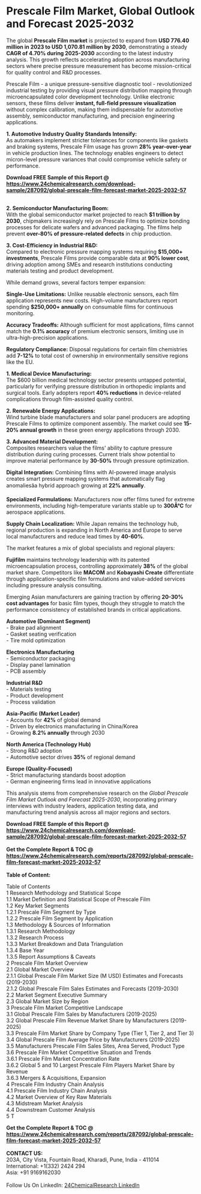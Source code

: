 <h1>Prescale Film Market, Global Outlook and Forecast 2025-2032</h1><p>The global <strong>Prescale Film market</strong> is projected to expand from <strong>USD 776.40 million in 2023 to USD 1,070.81 million by 2030</strong>, demonstrating a steady <strong>CAGR of 4.70% during 2025-2030</strong> according to the latest industry analysis. This growth reflects accelerating adoption across manufacturing sectors where precise pressure measurement has become mission-critical for quality control and R&amp;D processes.</p><p>Prescale Film - a unique pressure-sensitive diagnostic tool - revolutionized industrial testing by providing visual pressure distribution mapping through microencapsulated color development technology. Unlike electronic sensors, these films deliver <strong>instant, full-field pressure visualization</strong> without complex calibration, making them indispensable for automotive assembly, semiconductor manufacturing, and precision engineering applications.</p><p><strong>1. Automotive Industry Quality Standards Intensify:</strong><br>
As automakers implement stricter tolerances for components like gaskets and braking systems, Prescale Film usage has grown <strong>28% year-over-year</strong> in vehicle production lines. The technology enables engineers to detect micron-level pressure variances that could compromise vehicle safety or performance.</p><div><b>Download FREE Sample of this Report @ 
            <a href="https://www.24chemicalresearch.com/download-sample/287092/global-prescale-film-forecast-market-2025-2032-57">
            https://www.24chemicalresearch.com/download-sample/287092/global-prescale-film-forecast-market-2025-2032-57</a></b></div><br><p><strong>2. Semiconductor Manufacturing Boom:</strong><br>
With the global semiconductor market projected to reach <strong>$1 trillion by 2030</strong>, chipmakers increasingly rely on Prescale Films to optimize bonding processes for delicate wafers and advanced packaging. The films help prevent <strong>over-80% of pressure-related defects</strong> in chip production.</p><p><strong>3. Cost-Efficiency in Industrial R&amp;D:</strong><br>
Compared to electronic pressure mapping systems requiring <strong>$15,000+ investments</strong>, Prescale Films provide comparable data at <strong>90% lower cost</strong>, driving adoption among SMEs and research institutions conducting materials testing and product development.</p><p>While demand grows, several factors temper expansion:</p><p><strong>Single-Use Limitations:</strong> Unlike reusable electronic sensors, each film application represents new costs. High-volume manufacturers report spending <strong>$250,000+ annually</strong> on consumable films for continuous monitoring.</p><p><strong>Accuracy Tradeoffs:</strong> Although sufficient for most applications, films cannot match the <strong>0.1% accuracy</strong> of premium electronic sensors, limiting use in ultra-high-precision applications.</p><p><strong>Regulatory Compliance:</strong> Disposal regulations for certain film chemistries add <strong>7-12%</strong> to total cost of ownership in environmentally sensitive regions like the EU.</p><p><strong>1. Medical Device Manufacturing:</strong><br>
The $600 billion medical technology sector presents untapped potential, particularly for verifying pressure distribution in orthopedic implants and surgical tools. Early adopters report <strong>40% reductions</strong> in device-related complications through film-assisted quality control.</p><p><strong>2. Renewable Energy Applications:</strong><br>
Wind turbine blade manufacturers and solar panel producers are adopting Prescale Films to optimize component assembly. The market could see <strong>15-20% annual growth</strong> in these green energy applications through 2030.</p><p><strong>3. Advanced Material Development:</strong><br>
Composites researchers value the films' ability to capture pressure distribution during curing processes. Current trials show potential to improve material performance by <strong>30-50%</strong> through pressure optimization.</p><p><strong>Digital Integration:</strong> Combining films with AI-powered image analysis creates smart pressure mapping systems that automatically flag anomaliesâa hybrid approach growing at <strong>22% annually</strong>.</p><p><strong>Specialized Formulations:</strong> Manufacturers now offer films tuned for extreme environments, including high-temperature variants stable up to <strong>300Â°C</strong> for aerospace applications.</p><p><strong>Supply Chain Localization:</strong> While Japan remains the technology hub, regional production is expanding in North America and Europe to serve local manufacturers and reduce lead times by <strong>40-60%</strong>.</p><p>The market features a mix of global specialists and regional players:</p><p><strong>Fujifilm</strong> maintains technology leadership with its patented microencapsulation process, controlling approximately <strong>38%</strong> of the global market share. Competitors like <strong>MACOM</strong> and <strong>Kobayashi Create</strong> differentiate through application-specific film formulations and value-added services including pressure analysis consulting.</p><p>Emerging Asian manufacturers are gaining traction by offering <strong>20-30% cost advantages</strong> for basic film types, though they struggle to match the performance consistency of established brands in critical applications.</p><p><strong>Automotive (Dominant Segment)</strong><br>
	- Brake pad alignment<br>
	- Gasket seating verification<br>
	- Tire mold optimization</p><p><strong>Electronics Manufacturing</strong><br>
	- Semiconductor packaging<br>
	- Display panel lamination<br>
	- PCB assembly</p><p><strong>Industrial R&amp;D</strong><br>
	- Materials testing<br>
	- Product development<br>
	- Process validation</p><p><strong>Asia-Pacific (Market Leader)</strong><br>
	- Accounts for <strong>42%</strong> of global demand<br>
	- Driven by electronics manufacturing in China/Korea<br>
	- Growing <strong>8.2% annually</strong> through 2030</p><p><strong>North America (Technology Hub)</strong><br>
	- Strong R&amp;D adoption<br>
	- Automotive sector drives <strong>35%</strong> of regional demand</p><p><strong>Europe (Quality-Focused)</strong><br>
	- Strict manufacturing standards boost adoption<br>
	- German engineering firms lead in innovative applications</p><p>This analysis stems from comprehensive research on the <em>Global Prescale Film Market Outlook and Forecast 2025-2030</em>, incorporating primary interviews with industry leaders, application testing data, and manufacturing trend analysis across all major regions and sectors.</p><div><b>Download FREE Sample of this Report @ 
            <a href="https://www.24chemicalresearch.com/download-sample/287092/global-prescale-film-forecast-market-2025-2032-57">
            https://www.24chemicalresearch.com/download-sample/287092/global-prescale-film-forecast-market-2025-2032-57</a></b></div><br><div><b>Get the Complete Report & TOC @ 
            <a href="https://www.24chemicalresearch.com/reports/287092/global-prescale-film-forecast-market-2025-2032-57">
            https://www.24chemicalresearch.com/reports/287092/global-prescale-film-forecast-market-2025-2032-57</a></b></div><br>
            <b>Table of Content:</b><p>Table of Contents<br />
1 Research Methodology and Statistical Scope<br />
1.1 Market Definition and Statistical Scope of Prescale Film<br />
1.2 Key Market Segments<br />
1.2.1 Prescale Film Segment by Type<br />
1.2.2 Prescale Film Segment by Application<br />
1.3 Methodology & Sources of Information<br />
1.3.1 Research Methodology<br />
1.3.2 Research Process<br />
1.3.3 Market Breakdown and Data Triangulation<br />
1.3.4 Base Year<br />
1.3.5 Report Assumptions & Caveats<br />
2 Prescale Film Market Overview<br />
2.1 Global Market Overview<br />
2.1.1 Global Prescale Film Market Size (M USD) Estimates and Forecasts (2019-2030)<br />
2.1.2 Global Prescale Film Sales Estimates and Forecasts (2019-2030)<br />
2.2 Market Segment Executive Summary<br />
2.3 Global Market Size by Region<br />
3 Prescale Film Market Competitive Landscape<br />
3.1 Global Prescale Film Sales by Manufacturers (2019-2025)<br />
3.2 Global Prescale Film Revenue Market Share by Manufacturers (2019-2025)<br />
3.3 Prescale Film Market Share by Company Type (Tier 1, Tier 2, and Tier 3)<br />
3.4 Global Prescale Film Average Price by Manufacturers (2019-2025)<br />
3.5 Manufacturers Prescale Film Sales Sites, Area Served, Product Type<br />
3.6 Prescale Film Market Competitive Situation and Trends<br />
3.6.1 Prescale Film Market Concentration Rate<br />
3.6.2 Global 5 and 10 Largest Prescale Film Players Market Share by Revenue<br />
3.6.3 Mergers & Acquisitions, Expansion<br />
4 Prescale Film Industry Chain Analysis<br />
4.1 Prescale Film Industry Chain Analysis<br />
4.2 Market Overview of Key Raw Materials<br />
4.3 Midstream Market Analysis<br />
4.4 Downstream Customer Analysis<br />
5 T</p><div><b>Get the Complete Report & TOC @ 
            <a href="https://www.24chemicalresearch.com/reports/287092/global-prescale-film-forecast-market-2025-2032-57">
            https://www.24chemicalresearch.com/reports/287092/global-prescale-film-forecast-market-2025-2032-57</a></b></div><br><b>CONTACT US:</b><br>
            203A, City Vista, Fountain Road, Kharadi, Pune, India - 411014<br>
            International: +1(332) 2424 294<br>
            Asia: +91 9169162030 <br><br>
            Follow Us On LinkedIn: <a href="https://www.linkedin.com/company/24chemicalresearch/">24ChemicalResearch LinkedIn</a>